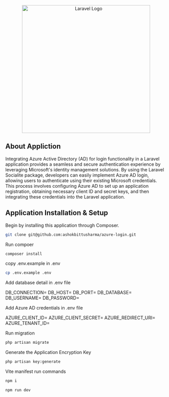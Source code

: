 <p align="center"><a href="https://laravel.com" target="_blank"><img src="https://raw.githubusercontent.com/laravel/art/master/logo-lockup/5%20SVG/2%20CMYK/1%20Full%20Color/laravel-logolockup-cmyk-red.svg" width="400" alt="Laravel Logo"></a></p>

## About Appliction

Integrating Azure Active Directory (AD) for login functionality in a Laravel application provides a seamless and secure authentication experience by leveraging Microsoft's identity management solutions. By using the Laravel Socialite package, developers can easily implement Azure AD login, allowing users to authenticate using their existing Microsoft credentials. This process involves configuring Azure AD to set up an application registration, obtaining necessary client ID and secret keys, and then integrating these credentials into the Laravel application. 


## Application Installation & Setup

Begin by installing this application through Composer.

```bash
git clone git@github.com:ashokbittusharma/azure-login.git
```

Run compoer

```bash
composer install
```

copy .env.example in .env

```bash
cp .env.example .env
```

Add database detail in .env file

DB_CONNECTION=
DB_HOST=
DB_PORT=
DB_DATABASE=
DB_USERNAME=
DB_PASSWORD=

Add Azure AD credentials in .env file

AZURE_CLIENT_ID=
AZURE_CLIENT_SECRET=
AZURE_REDIRECT_URI=
AZURE_TENANT_ID=

Run migration

```bash
php artisan migrate
```

Generate the Application Encryption Key

```bash
php artisan key:generate
```

Vite manifest run commands

```bash
npm i
```

```bash
npm run dev
```

